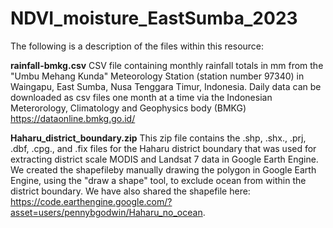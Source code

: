 # NDVI_moisture_EastSumba_2023

The following is a description of the files within this resource:

**rainfall-bmkg.csv** CSV file containing monthly rainfall totals in mm from the "Umbu Mehang Kunda" Meteorology Station (station number 97340) in Waingapu, East Sumba, Nusa Tenggara Timur, Indonesia. Daily data can be downloaded as csv files one month at a time via the Indonesian Meterorology, Climatology and Geophysics body (BMKG) https://dataonline.bmkg.go.id/ 

**Haharu_district_boundary.zip** This zip file contains the .shp, .shx., .prj, .dbf, .cpg., and .fix files for the Haharu district boundary that was used for extracting district scale MODIS and Landsat 7 data in Google Earth Engine. We created the shapefileby manually drawing the polygon in Google Earth Engine, using the "draw a shape" tool, to exclude ocean from within the district boundary. We have also shared the shapefile here: https://code.earthengine.google.com/?asset=users/pennybgodwin/Haharu_no_ocean. 


